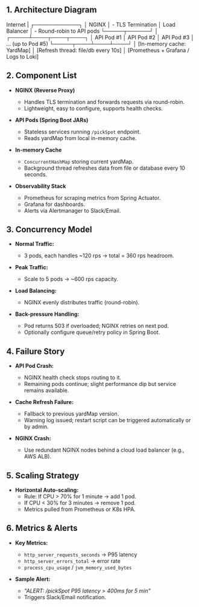 
## 1. Architecture Diagram
Internet
  |
┌────────────┐
│   NGINX    │  - TLS Termination
│ Load Balancer │  - Round-robin to API pods
└─────┬──────┘
      │
┌─────┴────┬────┬────┐
│ API Pod #1 │ API Pod #2 │ API Pod #3 │ ... (up to Pod #5)
└─────┬────┴────┴────┘
      │
   [In-memory cache: YardMap]
      │
  [Refresh thread: file/db every 10s]
      │
  [Prometheus + Grafana / Logs to Loki]


## 2. Component List
- **NGINX (Reverse Proxy)**
  - Handles TLS termination and forwards requests via round-robin.
  - Lightweight, easy to configure, supports health checks.

- **API Pods (Spring Boot JARs)**
  - Stateless services running `/pickSpot` endpoint.
  - Reads yardMap from local in-memory cache.

- **In-memory Cache**
  - `ConcurrentHashMap` storing current yardMap.
  - Background thread refreshes data from file or database every 10 seconds.

- **Observability Stack**
  - Prometheus for scraping metrics from Spring Actuator.
  - Grafana for dashboards.
  - Alerts via Alertmanager to Slack/Email.

## 3. Concurrency Model
- **Normal Traffic:**
  - 3 pods, each handles ~120 rps → total = 360 rps headroom.

- **Peak Traffic:**
  - Scale to 5 pods → ~600 rps capacity.

- **Load Balancing:**
  - NGINX evenly distributes traffic (round-robin).

- **Back-pressure Handling:**
  - Pod returns 503 if overloaded; NGINX retries on next pod.
  - Optionally configure queue/retry policy in Spring Boot.

## 4. Failure Story
- **API Pod Crash:**
  - NGINX health check stops routing to it.
  - Remaining pods continue; slight performance dip but service remains available.

- **Cache Refresh Failure:**
  - Fallback to previous yardMap version.
  - Warning log issued; restart script can be triggered automatically or by admin.

- **NGINX Crash:**
  - Use redundant NGINX nodes behind a cloud load balancer (e.g., AWS ALB).

## 5. Scaling Strategy
- **Horizontal Auto-scaling:**
  - Rule: If CPU > 70% for 1 minute → add 1 pod.
  - If CPU < 30% for 3 minutes → remove 1 pod.
  - Metrics pulled from Prometheus or K8s HPA.

## 6. Metrics & Alerts
- **Key Metrics:**
  - `http_server_requests_seconds` → P95 latency
  - `http_server_errors_total` → error rate
  - `process_cpu_usage` / `jvm_memory_used_bytes`

- **Sample Alert:**
  - *"ALERT: /pickSpot P95 latency > 400ms for 5 min"*
  - Triggers Slack/Email notification.
